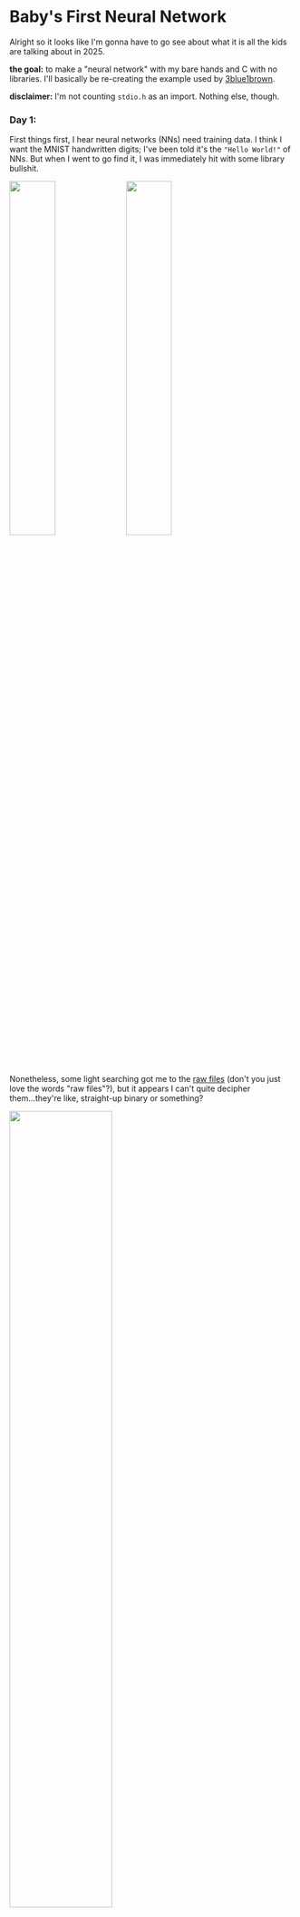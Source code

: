 # Baby's First Neural Network

Alright so it looks like I'm gonna have to go see about what it is all the kids are talking about in 2025.

**the goal:** to make a "neural network" with my bare hands and C  with no libraries.
I'll basically be re-creating the example used by [3blue1brown](https://www.youtube.com/@3blue1brown).

**disclaimer:** I'm not counting `stdio.h` as an import.
Nothing else, though.

### Day 1:

First things first, I hear neural networks (NNs) need training data.
I think I want the MNIST handwritten digits; I've been told it's the `"Hello World!"` of NNs.
But when I went to go find it, I was immediately hit with some library bullshit.

<img src="./image/01/huggingface.png" width=40%/>
<img src="./image/01/microsoft.png" width=40%/>


Nonetheless, some light searching got me to the [raw files](https://github.com/cvdfoundation/mnist) (don't you just love the words "raw files"?), but it appears I can't quite decipher them...they're like, straight-up binary or something?

<img src="./image/01/textedit.png" width=60%/>

So TextEdit (macOS default text editor) isn't really a true fiend who looks at raw files with hex or binary encoding.
It's gonna want to use something woke, like UTF-8 or UTF-16.
So I asked a friend and he pointed me to [Hex Fiend](https://hexfiend.com), a true fiend.
A `5.4 MB` app—pretty cool.
Now I can open the dataset and see a bunch of hex numbers!
And if I remove the header and scale my window just right...

<img src="./image/01/hexedit.png" width=50%/>

There are my numbers!
What is four bytes called? I think I'll call it a chomp.
Well, I think the first four chomps are telling me about the data.
It's a 3-dimensional array in *unsigned* bytes.
Each image is [`0x1C`](https://en.wikipedia.org/wiki/28_(number)) by [`0x1C`](https://en.wikipedia.org/wiki/28_(number)), and there are [`0xEA60`](./base.c) of them.

I need to read the file, or at least one image of it at a time.
On first attempt, C gave me some wrong numbers.
Fortunately, it was my time to become a man and learn about [endianness](https://en.wikipedia.org/wiki/Endianness).
So the standard file-reading `fread()` is trying to read in little-Endian, where the first bit you read is the "1's place", followed by the "2's place" and so on; I need to read in big-Endian, where the first bit is the biggest portion, just like when humans read numbers.
This is fixed by running following bit shifts on each byte:

```c
x = (x>>24) | ((x<<8) & 0x00FF0000) | ((x>>8) & 0x0000FF00) | (x<<24);
```

### Day 2:

Today I'm learning how to do math with `unsigned char` types just like the founding fathers intended.
Basically, I was reading my training data into a buffer of `int`egers, but that's a problem because an `int` is four bytes long and each pixel of training data is only one byte.
Also remember those bitshifts for changing the endianness?
I shot myself in the foot there—it's not the same for `unsigned char` numbers.
And it's working without them, so I guess C reads in big-Endian when it's reading into `unsigned char`.
The good news is, these `unsigned char`s actually have addition and multiplication built-in—C knows that we're going to use its types for more than just strings. Also, I can now read a full image (784 bytes) onto my buffer.
This is the "retina", the first layer of neurons!

<img src="./image/02/compare.png" width=80%/>

Next, we need more "layers" in order to fill out our structure.
Then, like in any good C project, we pass the data onto a team of wizards who discover patterns using reflections in the Orb of Linear Algebra.
Finally, the wizards grant us the result in the form of "confidence" probabilities for each digit 0 through 9.

<img src="./image/02/roadmap.png" width=100%/>

Hence, the next step is to forge the Orb itself and implement matrices in C.
It's a pain, but I'm hardcoding the different sizes of the vectors and matrices (known at compile-time) cause I think it will be faster than making an extendable type on the heap.

### Day 3:

Floating point numbers are for losers and babies and I'm going to make all the matrices run on `unsigned char` operations.
These values describe the neuron activations and the connection weights between them, and they represent values in $ℝ[0, 1]$.
So I'm using the `unsigned char` byte itself to represent some hexadecimal fraction between zero and one (like, 0xA1 is really 0x0.A1).

You know how multiplying decimals works, where like $0.13 × 0.13 = 0.169$, where $13 × 13 = 169$?
It's like that, but for hexadecimal.
I deal with overflow by using a 16-bit `unsigned short`, twice as big as the 8-bit `unsigned char`.
```c
unsigned char add(unsigned char lhs, unsigned char rhs) {
    unsigned short sum = lhs + rhs;
    unsigned char out;
    if (sum >> 8 == 0x0) { out = sum; }
    else { out = 0xFF; // maximum value if too big }
    return out;
}
unsigned char mul(unsigned char lhs, unsigned char rhs) {
    unsigned short product = lhs * rhs;
    return product >> 8;
    // short >> 8 is just its first (most significant) byte
}
```
Now I have a working neural network, which solves some unknown and useless problem.
I need to get the wizards to train our network to solve the problem we *want*, namely reading numbers.
To do this, we need a **cost function** and some way to differentiate that cost function in many dimensions, for the **gradient**.

I just thought of something—there's a few more problems with our tiny datatype.
- They can't do negative edgeweights, so they're all gonna have to be nonnegative.
- With my multiplication, it's pretty easy to get 0x00, so there might not be enough "light" in the network, and we get a bunch of 0x00 as our result.
- With my addition, it's pretty easy to get 0xFF, so there might be too much "light" and we get a bunch of 0xFE as our result.

Will we have to switch to `float` like losers?
If we do, you'll know that my GitHub account has been hacked, because I would never be a loser.
For my first processing, though, I just calibrated the weights such that I wasn't stuck with 0x00 or 0xFF.

<img src="./image/03/retina.png" width=50%/>
<img src="./image/03/layer-peeking.png" width=30%/>

Look at that!
We can peer into the hidden layers and see what's lighting up!
And guess what?
I'm now calculating gradients for all the layers and edgeweights, and I've got the infrastructure to modify the network according to the gradient!

**problem:** The judgement is converging to a bunch of 0xFF.
Remember that the `unsigned char` can't be negative?
Well that means my gradients are all positive, and my edgweights just keep going up...

### Day 4:

I need negative numbers.
Will I rejoin **society** and use a `float`?
Of course not.
That would require 32 bits instead of just 8.
And I didn't implement floating point numbers by myself (I'll do that later).

**the plan:** 
One option is just a signed `char` type.
It's still super small and fast (the same 1 byte), but one of the bits is a sign.
The only problem here is that we're taking away a bit from the number,
```c
unsigned char usgn_min = 0x00; char sgn_min = -0x7F;
unsigned char usgn_max = 0xFF; char sgn_max =  0x7F;
```
and I think it would cause problems if we interpreted the unsigned input as negative numbers.
But if I were to keep the retina `unsigned`, but make some new operations such that the edges and the other layers are all `signed`, I might sidestep the issue.
Nonetheless, this isn't without downsides—my 0xFF problem is about to become a 0x7F problem.

I was wrong!
After changing all my `unsigned char`s into `chars`, I **don't** have a 0x7F problem—I have a -0x7F problem!
Or, as C's printing mechanism likes to call it, a 0xFFFFFF80 problem!
Yeah, whenever you print in hex with `"%X"`, C assumes the input is an `int` and not one byte, so you get extra data.
Took me a long time to figure that one out.
Thanks, C!
So I print my judgements as decimal numbers with `"%d"` now.

<img src="image/04/negative127.png" width=50%>

### Day 5:

All right!
Our -0x7F problem is solved!
I just, uh... made my `char` addition wrong...
```c
char add(char lhs, char rhs) {
    short sum = lhs + rhs;
    char out;
    if (sum > 0x7F) { out = 0x7F; }
    else if (sum < -0x7F) { out = -0x7F; }
    else { out = sum; }
    return out;
}
```
But now it's all better!
In fact, I can track my network "learning" very slowly now (and not immediately pushing the output to -127).

<img src="image/05/lumen3.png" width="100%">

I call my $32 → 10$ matrix Lumen Three, and the others Lumen One and Lumen Two.
I just thought they needed names, and I like the idea of the matrices filtering the "light" through the layers of the network.

I'm getting close; I can feel it.
Right now, however, as seen in the screenshot, my network isn't actually outputting 5 like I want it to.
Its training converges in some random negative value (but not the minimum) for every digit.